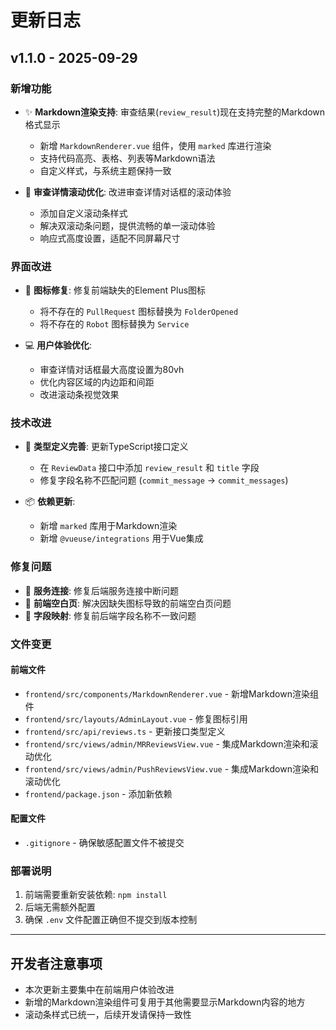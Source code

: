 # 更新日志

## v1.1.0 - 2025-09-29

### 新增功能
- ✨ **Markdown渲染支持**: 审查结果(`review_result`)现在支持完整的Markdown格式显示
  - 新增 `MarkdownRenderer.vue` 组件，使用 `marked` 库进行渲染
  - 支持代码高亮、表格、列表等Markdown语法
  - 自定义样式，与系统主题保持一致

- 📜 **审查详情滚动优化**: 改进审查详情对话框的滚动体验
  - 添加自定义滚动条样式
  - 解决双滚动条问题，提供流畅的单一滚动体验
  - 响应式高度设置，适配不同屏幕尺寸

### 界面改进
- 🎨 **图标修复**: 修复前端缺失的Element Plus图标
  - 将不存在的 `PullRequest` 图标替换为 `FolderOpened`
  - 将不存在的 `Robot` 图标替换为 `Service`

- 💻 **用户体验优化**: 
  - 审查详情对话框最大高度设置为80vh
  - 优化内容区域的内边距和间距
  - 改进滚动条视觉效果

### 技术改进
- 🔧 **类型定义完善**: 更新TypeScript接口定义
  - 在 `ReviewData` 接口中添加 `review_result` 和 `title` 字段
  - 修复字段名称不匹配问题 (`commit_message` → `commit_messages`)

- 📦 **依赖更新**: 
  - 新增 `marked` 库用于Markdown渲染
  - 新增 `@vueuse/integrations` 用于Vue集成

### 修复问题
- 🐛 **服务连接**: 修复后端服务连接中断问题
- 🐛 **前端空白页**: 解决因缺失图标导致的前端空白页问题
- 🐛 **字段映射**: 修复前后端字段名称不一致问题

### 文件变更
#### 前端文件
- `frontend/src/components/MarkdownRenderer.vue` - 新增Markdown渲染组件
- `frontend/src/layouts/AdminLayout.vue` - 修复图标引用
- `frontend/src/api/reviews.ts` - 更新接口类型定义
- `frontend/src/views/admin/MRReviewsView.vue` - 集成Markdown渲染和滚动优化
- `frontend/src/views/admin/PushReviewsView.vue` - 集成Markdown渲染和滚动优化
- `frontend/package.json` - 添加新依赖

#### 配置文件
- `.gitignore` - 确保敏感配置文件不被提交

### 部署说明
1. 前端需要重新安装依赖: `npm install`
2. 后端无需额外配置
3. 确保 `.env` 文件配置正确但不提交到版本控制

---

## 开发者注意事项
- 本次更新主要集中在前端用户体验改进
- 新增的Markdown渲染组件可复用于其他需要显示Markdown内容的地方
- 滚动条样式已统一，后续开发请保持一致性